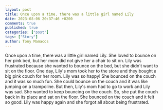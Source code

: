 ```yaml
---
layout: post
title: Once upon a time, there was a little girl named Lily
date: 2023-08-06 20:37:46 +0200
comments: true
published: true
categories: ["post"]
tags: ["Story"]
author: Tony Mamacos
---
```

Once upon a time, there was a little girl named Lily. She loved to bounce on her pink bed, but her mom did not give her a chair to sit on. Lily was frustrated because she wanted to bounce on the bed, but she didn't want to sit on the floor.
One day, Lily's mom took her to the store and they bought a big pink couch for her room. Lily was so happy! She bounced on the couch and it was so much fun. She could bounce on the couch and it was like jumping on a trampoline.
But then, Lily's mom had to go to work and Lily was sad. She wanted to keep bouncing on the couch. So, she put the couch back in its place and sat on the floor. She bounced on the couch and it felt so good. Lily was happy again and she forgot all about being frustrated.
